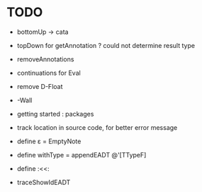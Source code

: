# TODO

- bottomUp -> cata
- topDown for getAnnotation ? could not determine result type
- removeAnnotations
- continuations for Eval
- remove D-Float

- -Wall
- getting started : packages
- track location in source code, for better error message

- define ε = EmptyNote
- define withType = appendEADT @'[TTypeF]
- define :<<:

- traceShowIdEADT
